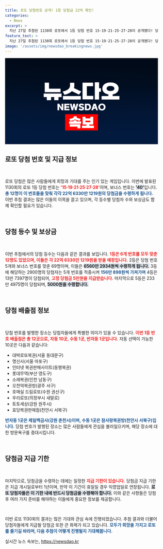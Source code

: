 ```yaml
---
title: 로또 당첨번호 공개! 1등 당첨금 22억 확인!
categories:
  - News
excerpt: >
  지난 27일 추첨된 1130회 로또에서 1등 당첨 번호 15·19·21·25·27·28이 공개됐다! 당첨자는 총 12명으로, 각 22억 6천여만 원을 손에 쥐게 된다. 당신의 숫자는?
feature_text: >
  지난 27일 추첨된 1130회 로또에서 1등 당첨 번호 15·19·21·25·27·28이 공개됐다! 당첨자는 총 12명으로, 각 22억 6천여만 원을 손에 쥐게 된다. 당신의 숫자는?
image: '/assets/img/newsdao_breakingnews.jpg'
---
```


<p><img src="/assets/img/newsdao_breakingnews.jpg" alt="flaretime 속보" /></p>

<h2 data-ke-size="size26">로또 당첨 번호 및 지급 정보</h2>

<p data-ke-size="size16">&nbsp;</p>

<p>로또 당첨은 많은 사람들에게 희망과 기대를 주는 인기 있는 게임입니다. 이번에 발표된 1130회의 로또 1등 당첨 번호는 <b><span style="color: #ee2323;">'15·19·21·25·27·28'</span></b>이며, 보너스 번호는 <b><span style="background-color: #21538527;">'40'</span></b>입니다. <b><span style="color: #1a5490;">총 12명이 이 번호들을 맞춰 각각 22억 6330만 1219원의 당첨금을 수령하게 됩니다.</span></b> 이번 추첨 결과는 많은 이들의 이목을 끌고 있으며, 각 등수별 당첨자 수와 보상금도 함께 확인할 필요가 있습니다.</p>

<p><br></p>

<h2 data-ke-size="size26">당첨 등수 및 보상금</h2>

<p data-ke-size="size16">&nbsp;</p>

<p>이번 추첨에서의 당첨 등수는 다음과 같은 결과를 보입니다. <b><span style="color: #ee2323;">1등은 6개 번호를 모두 맞춘 12명도 있었으며, 이들은 각 22억 6330만 1219원을 받을 예정입니다.</span></b> 2등은 당첨 번호 5개와 보너스 번호를 맞춘 69명이며, 이들은 <b><span style="background-color: #21538527;">6560만 2934원씩 수령하게 됩니다.</span></b> 3등에 해당하는 2900명의 당첨자는 5개 번호를 적중시켜 <b><span style="color: #1a5490;">156만 898원씩 가져가며</span></b> 4등은 13만 7397명이 당첨되어, <b><span style="color: #ee2323;">고정 당첨금 5만원을 지급받습니다.</span></b> 마지막으로 5등은 233만 4975명이 당첨되며, <b><span style="background-color: #21538527;">5000원을 수령합니다.</span></b></p>

<p><br></p>

<h2 data-ke-size="size26">당첨 배출점 정보</h2>

<p data-ke-size="size16">&nbsp;</p>

<p>당첨 번호를 발행한 장소는 당첨자들에게 특별한 의미가 있을 수 있습니다. <b><span style="color: #ee2323;">이번 1등 번호 배출점은 총 12곳으로, 자동 10곳, 수동 1곳, 반자동 1곳입니다.</span></b> 자동 선택이 가능한 10곳은 다음과 같습니다:</p>

<ul>
<li>대박로또복권(서울 동대문구)</li>
<li>명신사(서울 마포구)</li>
<li>인터넷 복권판매사이트(동행복권)</li>
<li>롯데무역(부산 영도구)</li>
<li>소래복권(인천 남동구)</li>
<li>오천억복권방(광주 서구)</li>
<li>호매실 드림로또(수원 권선구)</li>
<li>우리로또(의정부시 새말로)</li>
<li>토토세상(강원 원주시)</li>
<li>효당복권판매점(천안시 서북구)</li>
</ul>

<p><b><span style="color: #1a5490;">반자동 1곳은 제일백금사(강원 춘천시)이며, 수동 1곳은 참사랑복권방(천안시 서북구)입니다.</span></b> 당첨 번호가 발행된 장소는 많은 사람들에게 관심을 불러일으키며, 해당 장소에 대한 방문욕구를 증대시킵니다.</p>

<p><br></p>

<h2 data-ke-size="size26">당첨금 지급 기한</h2>

<p data-ke-size="size16">&nbsp;</p>

<p>마지막으로, 당첨금을 수령하는 데에는 일정한 <b><span style="color: #ee2323;">지급 기한이 있습니다.</span></b> 당첨금 지급 기한은 지급 개시일로부터 1년이며, 만약 이 기간이 휴일일 경우 익영업일로 연장됩니다. <b><span style="background-color: #21538527;">로또 당첨자들은 이 기한 내에 반드시 당첨금을 수령해야 합니다.</span></b> 이와 같은 사항들은 당첨 후 여러 가지 준비를 해야하는 이들에게 중요한 정보를 제공합니다. </p>

<p><br></p>

<p>이번 로또 1130회의 결과는 많은 기대와 관심 속에 진행되었습니다. 추첨 결과와 더불어 당첨자들에게 지급될 당첨금 또한 큰 화제가 되고 있습니다. <b><span style="color: #1a5490;">모두가 희망을 가지고 로또를 즐기길 바라며, 다음 추첨이 어떻게 진행될지 기대해봅니다.</span></b></p>
실시간 뉴스 속보는, <a href="https://newsdao.kr" rel="dofollow">https://newsdao.kr</a>


